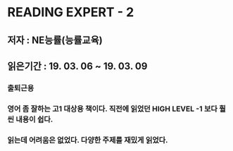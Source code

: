 # READING EXPERT - 2

## 저자 :  NE능률(능률교육)

## 읽은기간 : 19. 03. 06 ~ 19. 03. 09

### 출퇴근용

### 영어 좀 잘하는 고1 대상용 책이다. 직전에 읽었던 HIGH LEVEL -1 보다 훨씬 내용이 쉽다.

### 읽는데 어려움은 없었다. 다양한 주제를 재밌게 읽었다.
